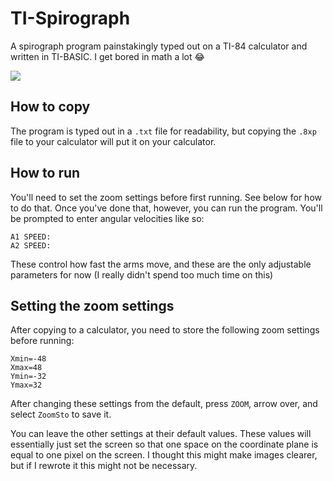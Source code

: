 # TI-Spirograph
A spirograph program painstakingly typed out on a TI-84 calculator and written in TI-BASIC. I get bored in math a lot 😂

![](http://luke.deentaylor.com/siteassets/thumbs/ti-spiro.gif)
## How to copy
The program is typed out in a `.txt` file for readability, but copying the `.8xp` file to your calculator will put it on your calculator.

## How to run
You'll need to set the zoom settings before first running. See below for how to do that. Once you've done that, however, you can run the program. You'll be prompted to enter angular velocities like so:

```
A1 SPEED:
A2 SPEED:
```

These control how fast the arms move, and these are the only adjustable parameters for now (I really didn't spend too much time on this)

## Setting the zoom settings
After copying to a calculator, you need to store the following zoom settings before running:

```
Xmin=-48
Xmax=48
Ymin=-32
Ymax=32
```

After changing these settings from the default, press `ZOOM`, arrow over, and select `ZoomSto` to save it.

You can leave the other settings at their default values. These values will essentially just set the screen so that one space on the coordinate plane is equal to one pixel on the screen. I thought this might make images clearer, but if I rewrote it this might not be necessary.

